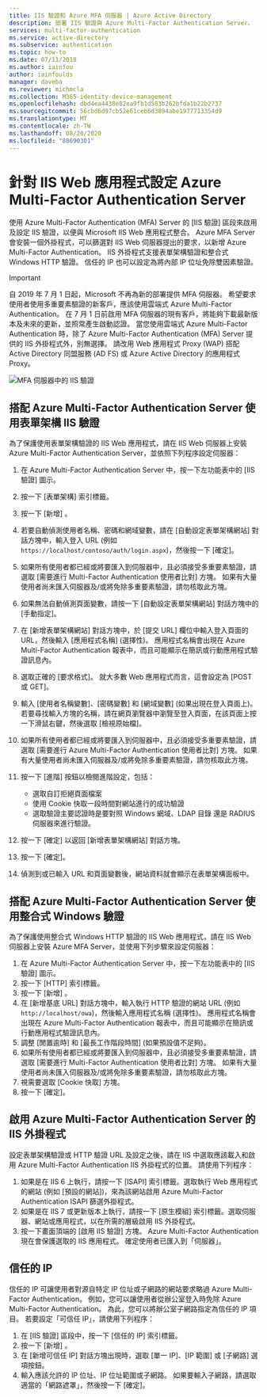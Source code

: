 ```yaml
---
title: IIS 驗證和 Azure MFA 伺服器 | Azure Active Directory
description: 部署 IIS 驗證與 Azure Multi-Factor Authentication Server。
services: multi-factor-authentication
ms.service: active-directory
ms.subservice: authentication
ms.topic: how-to
ms.date: 07/11/2018
ms.author: iainfou
author: iainfoulds
manager: daveba
ms.reviewer: michmcla
ms.collection: M365-identity-device-management
ms.openlocfilehash: dbd4ea4438e82ea9fb1d503b262bfda1b22b2737
ms.sourcegitcommit: 56cbd6d97cb52e61ceb6d3894abe1977713354d9
ms.translationtype: MT
ms.contentlocale: zh-TW
ms.lasthandoff: 08/20/2020
ms.locfileid: "88690301"
---
```

# <a name="configure-azure-multi-factor-authentication-server-for-iis-web-apps"></a>針對 IIS Web 應用程式設定 Azure Multi-Factor Authentication Server

使用 Azure Multi-Factor Authentication (MFA) Server 的 [IIS 驗證] 區段來啟用及設定 IIS 驗證，以便與 Microsoft IIS Web 應用程式整合。 Azure MFA Server 會安裝一個外掛程式，可以篩選對 IIS Web 伺服器提出的要求，以新增 Azure Multi-Factor Authentication。 IIS 外掛程式支援表單架構驗證和整合式 Windows HTTP 驗證。 信任的 IP 也可以設定為將內部 IP 位址免除雙因素驗證。

> [!IMPORTANT]
> 自 2019 年 7 月 1 日起，Microsoft 不再為新的部署提供 MFA 伺服器。 希望要求使用者使用多重要素驗證的新客戶，應該使用雲端式 Azure Multi-Factor Authentication。 在 7 月 1 日前啟用 MFA 伺服器的現有客戶，將能夠下載最新版本及未來的更新，並照常產生啟動認證。 當您使用雲端式 Azure Multi-Factor Authentication 時，除了 Azure Multi-Factor Authentication (MFA) Server 提供的 IIS 外掛程式外，別無選擇。 請改用 Web 應用程式 Proxy (WAP) 搭配 Active Directory 同盟服務 (AD FS) 或 Azure Active Directory 的應用程式 Proxy。

![MFA 伺服器中的 IIS 驗證](./media/howto-mfaserver-iis/iis.png)

## <a name="using-form-based-iis-authentication-with-azure-multi-factor-authentication-server"></a>搭配 Azure Multi-Factor Authentication Server 使用表單架構 IIS 驗證

為了保護使用表單架構驗證的 IIS Web 應用程式，請在 IIS Web 伺服器上安裝 Azure Multi-Factor Authentication Server，並依照下列程序設定伺服器：

1. 在 Azure Multi-Factor Authentication Server 中，按一下左功能表中的 [IIS 驗證] 圖示。
2. 按一下 [表單架構] 索引標籤。
3. 按一下 [新增] 。
4. 若要自動偵測使用者名稱、密碼和網域變數，請在 [自動設定表單架構網站] 對話方塊中，輸入登入 URL (例如 `https://localhost/contoso/auth/login.aspx`)，然後按一下 [確定]。
5. 如果所有使用者都已經或將要匯入到伺服器中，且必須接受多重要素驗證，請選取 [需要進行 Multi-Factor Authentication 使用者比對] 方塊。 如果有大量使用者尚未匯入伺服器及/或將免除多重要素驗證，請勿核取此方塊。
6. 如果無法自動偵測頁面變數，請按一下 [自動設定表單架構網站] 對話方塊中的 [手動指定]。
7. 在 [新增表單架構網站] 對話方塊中，於 [提交 URL] 欄位中輸入登入頁面的 URL，然後輸入 [應用程式名稱] \(選擇性)。 應用程式名稱會出現在 Azure Multi-Factor Authentication 報表中，而且可能顯示在簡訊或行動應用程式驗證訊息內。
8. 選取正確的 [要求格式]。 就大多數 Web 應用程式而言，這會設定為 [POST 或 GET]。
9. 輸入 [使用者名稱變數]、[密碼變數] 和 [網域變數] \(如果出現在登入頁面上)。 若要尋找輸入方塊的名稱，請在網頁瀏覽器中瀏覽至登入頁面，在該頁面上按一下滑鼠右鍵，然後選取 [檢視原始檔]。
10. 如果所有使用者都已經或將要匯入到伺服器中，且必須接受多重要素驗證，請選取 [需要進行 Azure Multi-Factor Authentication 使用者比對] 方塊。 如果有大量使用者尚未匯入伺服器及/或將免除多重要素驗證，請勿核取此方塊。
11. 按一下 [進階] 按鈕以檢閱進階設定，包括：

    - 選取自訂拒絕頁面檔案
    - 使用 Cookie 快取一段時間對網站進行的成功驗證
    - 選取驗證主要認證時是要對照 Windows 網域、LDAP 目錄 還是 RADIUS 伺服器來進行驗證。

12. 按一下 [確定] 以返回 [新增表單架構網站] 對話方塊。
13. 按一下 [確定]。
14. 偵測到或已輸入 URL 和頁面變數後，網站資料就會顯示在表單架構面板中。

## <a name="using-integrated-windows-authentication-with-azure-multi-factor-authentication-server"></a>搭配 Azure Multi-Factor Authentication Server 使用整合式 Windows 驗證

為了保護使用整合式 Windows HTTP 驗證的 IIS Web 應用程式，請在 IIS Web 伺服器上安裝 Azure MFA Server，並使用下列步驟來設定伺服器：

1. 在 Azure Multi-Factor Authentication Server 中，按一下左功能表中的 [IIS 驗證] 圖示。
2. 按一下 [HTTP] 索引標籤。
3. 按一下 [新增] 。
4. 在 [新增基底 URL] 對話方塊中，輸入執行 HTTP 驗證的網站 URL (例如 `http://localhost/owa`)，然後輸入應用程式名稱 (選擇性)。 應用程式名稱會出現在 Azure Multi-Factor Authentication 報表中，而且可能顯示在簡訊或行動應用程式驗證訊息內。
5. 調整 [閒置逾時] 和 [最長工作階段時間] \(如果預設值不足夠)。
6. 如果所有使用者都已經或將要匯入到伺服器中，且必須接受多重要素驗證，請選取 [需要進行 Multi-Factor Authentication 使用者比對] 方塊。 如果有大量使用者尚未匯入伺服器及/或將免除多重要素驗證，請勿核取此方塊。
7. 視需要選取 [Cookie 快取] 方塊。
8. 按一下 [確定]。

## <a name="enable-iis-plug-ins-for-azure-multi-factor-authentication-server"></a>啟用 Azure Multi-Factor Authentication Server 的 IIS 外掛程式

設定表單架構驗證或 HTTP 驗證 URL 及設定之後，請在 IIS 中選取應該載入和啟用 Azure Multi-Factor Authentication IIS 外掛程式的位置。 請使用下列程序：

1. 如果是在 IIS 6 上執行，請按一下 [ISAPI] 索引標籤。選取執行 Web 應用程式的網站 (例如 [預設的網站])，來為該網站啟用 Azure Multi-Factor Authentication ISAPI 篩選外掛程式。
2. 如果是在 IIS 7 或更新版本上執行，請按一下 [原生模組] 索引標籤。選取伺服器、網站或應用程式，以在所需的層級啟用 IIS 外掛程式。
3. 按一下畫面頂端的 [啟用 IIS 驗證] 方塊。 Azure Multi-Factor Authentication 現在會保護選取的 IIS 應用程式。 確定使用者已匯入到「伺服器」。

## <a name="trusted-ips"></a>信任的 IP

信任的 IP 可讓使用者對源自特定 IP 位址或子網路的網站要求略過 Azure Multi-Factor Authentication。 例如，您可以讓使用者從辦公室登入時免除 Azure Multi-Factor Authentication。 為此，您可以將辦公室子網路指定為信任的 IP 項目。 若要設定「可信任 IP」，請使用下列程序：

1. 在 [IIS 驗證] 區段中，按一下 [信任的 IP] 索引標籤。
2. 按一下 [新增] 。
3. 在 [新增可信任 IP] 對話方塊出現時，選取 [單一 IP]、[IP 範圍] 或 [子網路] 選項按鈕。
4. 輸入應該允許的 IP 位址、IP 位址範圍或子網路。 如果要輸入子網路，請選取適當的「網路遮罩」，然後按一下 [確定]。

